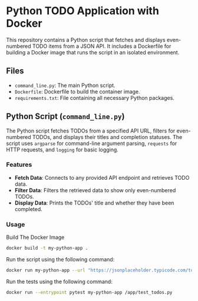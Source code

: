 # Python TODO Application with Docker

This repository contains a Python script that fetches and displays even-numbered TODO items from a JSON API. It includes a Dockerfile for building a Docker image that runs the script in an isolated environment.

## Files

- `command_line.py`: The main Python script.
- `Dockerfile`: Dockerfile to build the container image.
- `requirements.txt`: File containing all necessary Python packages.

## Python Script (`command_line.py`)

The Python script fetches TODOs from a specified API URL, filters for even-numbered TODOs, and displays their titles and completion statuses. The script uses `argparse` for command-line argument parsing, `requests` for HTTP requests, and `logging` for basic logging.

### Features

- **Fetch Data**: Connects to any provided API endpoint and retrieves TODO data.
- **Filter Data**: Filters the retrieved data to show only even-numbered TODOs.
- **Display Data**: Prints the TODOs' title and whether they have been completed.

### Usage
Build The Docker Image

```bash
docker build -t my-python-app .
```

Run the script using the following command:

```bash
docker run my-python-app --url "https://jsonplaceholder.typicode.com/todos" --count "20"
```

Run the tests using the following command:

```bash
docker run --entrypoint pytest my-python-app /app/test_todos.py


